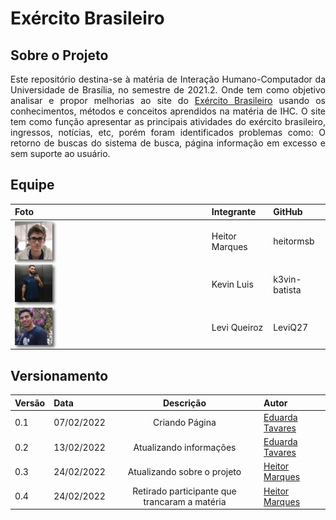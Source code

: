 <style>body {text-align: justify}</style>

# Exército Brasileiro

## Sobre o Projeto

Este repositório destina-se à matéria de Interação Humano-Computador da Universidade de Brasília, no semestre de 2021.2.
Onde tem como objetivo analisar e propor melhorias ao site do [Exército Brasileiro](https://www.eb.mil.br/) usando os conhecimentos, métodos e conceitos aprendidos na matéria de IHC. O site tem como função apresentar as principais atividades do exército brasileiro, ingressos, notícias, etc, porém foram identificados problemas como: O retorno de buscas do sistema de busca, página informação em excesso e sem suporte ao usuário.


## Equipe

Foto                                 |Integrante      |GitHub
-------------------------------------|--------------  |------
<img src="img/Heitor.jpg" width="20%" style="box-shadow: 3px 3px 4px rgba(50, 50, 50, 0.77)"> |Heitor Marques    |heitormsb
<img src="img/Kevin.jpg" width="20%" style="box-shadow: 3px 3px 4px rgba(50, 50, 50, 0.77)">|Kevin Luis   |k3vin-batista
<img src="img/Levi.jpg" width="20%" style="box-shadow: 3px 3px 4px rgba(50, 50, 50, 0.77)">|Levi Queiroz  |LeviQ27


## Versionamento

|Versão|Data|Descrição|Autor|
|------|----|:---------:|-----|
|0.1|07/02/2022| Criando Página | [Eduarda Tavares](https://github.com/etavares) |
|0.2|13/02/2022| Atualizando informações | [Eduarda Tavares](https://github.com/etavares) |
|0.3|24/02/2022| Atualizando sobre o projeto | [Heitor Marques](github.com/heitormsb)|
|0.4|24/02/2022| Retirado participante que trancaram a matéria | [Heitor Marques](github.com/heitormsb)|